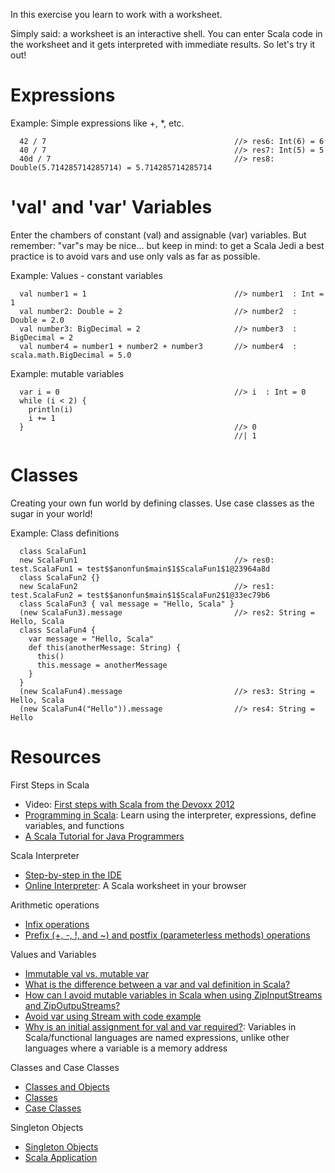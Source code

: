 In this exercise you learn to work with a worksheet.

Simply said: a worksheet is an interactive shell. You can enter Scala code in the worksheet and it gets interpreted with immediate results. So let's try it out!

# Expressions
Example: Simple expressions like +, *, etc.
```
  42 / 7                                          //> res6: Int(6) = 6
  40 / 7                                          //> res7: Int(5) = 5
  40d / 7                                         //> res8: Double(5.714285714285714) = 5.714285714285714
```

# 'val' and 'var' Variables
Enter the chambers of constant (val) and assignable (var) variables. But remember: "var"s may be nice... but keep in mind: to get a Scala Jedi a best practice is to avoid vars and use only vals as far as possible.

Example: Values - constant variables
```
  val number1 = 1                                 //> number1  : Int = 1
  val number2: Double = 2                         //> number2  : Double = 2.0
  val number3: BigDecimal = 2                     //> number3  : BigDecimal = 2
  val number4 = number1 + number2 + number3       //> number4  : scala.math.BigDecimal = 5.0
```

Example: mutable variables
```
  var i = 0                                       //> i  : Int = 0
  while (i < 2) {
    println(i)
    i += 1
  }                                               //> 0
                                                  //| 1
```

# Classes
Creating your own fun world by defining classes. Use case classes as the sugar in your world!

Example: Class definitions
```
  class ScalaFun1
  new ScalaFun1                                   //> res0: test.ScalaFun1 = test$$anonfun$main$1$ScalaFun1$1@23964a8d
  class ScalaFun2 {}
  new ScalaFun2                                   //> res1: test.ScalaFun2 = test$$anonfun$main$1$ScalaFun2$1@33ec79b6
  class ScalaFun3 { val message = "Hello, Scala" }
  (new ScalaFun3).message                         //> res2: String = Hello, Scala
  class ScalaFun4 {
    var message = "Hello, Scala"
    def this(anotherMessage: String) {
      this()
      this.message = anotherMessage
    }
  }
  (new ScalaFun4).message                         //> res3: String = Hello, Scala
  (new ScalaFun4("Hello")).message                //> res4: String = Hello
```

# Resources

First Steps in Scala
- Video: [First steps with Scala from the Devoxx 2012](http://parleys.com/play/5148922b0364bc17fc56ca20/chapter0/about)
- [Programming in Scala](http://www.artima.com/pins1ed/first-steps-in-scala.html): Learn using the interpreter, expressions, define variables, and functions
- [A Scala Tutorial for Java Programmers](http://docs.scala-lang.org/tutorials/scala-for-java-programmers.html)

Scala Interpreter
- [Step-by-step in the IDE](http://scala-ide.org/docs/current-user-doc/features/scalainterpreter/index.html#starting-the-interpreter)
- [Online Interpreter](https://codebrew.io/): A Scala worksheet in your browser

Arithmetic operations
- [Infix operations](http://www.artima.com/pins1ed/basic-types-and-operations.html#5.4)
- [Prefix (+, -, !, and ~) and postfix (parameterless methods) operations](http://www.artima.com/pins1ed/basic-types-and-operations.html#5.3)

Values and Variables
- [Immutable val vs. mutable var](http://www.scala-lang.org/old/node/5367)
- [What is the difference between a var and val definition in Scala?](http://stackoverflow.com/questions/1791408/what-is-the-difference-between-a-var-and-val-definition-in-scala)
- [How can I avoid mutable variables in Scala when using ZipInputStreams and ZipOutpuStreams?](http://stackoverflow.com/questions/2849303/how-can-i-avoid-mutable-variables-in-scala-when-using-zipinputstreams-and-zipout)
- [Avoid var using Stream with code example](http://louisbotterill.blogspot.de/2009/09/scala-guis-simple-maze-generator-and.html)
- [Why is an initial assignment for val and var required?](http://stackoverflow.com/questions/6582605/scala-val-and-var-related-question-and-scala-requiring-me-to-assign-a-value-at-d#6582768): Variables in Scala/functional languages are named expressions, unlike other languages where a variable is a memory address

Classes and Case Classes
- [Classes and Objects](http://www.artima.com/pins1ed/classes-and-objects.html)
- [Classes](http://docs.scala-lang.org/tutorials/tour/classes.html)
- [Case Classes](http://docs.scala-lang.org/tutorials/tour/case-classes.html)

Singleton Objects
- [Singleton Objects](http://www.artima.com/pins1ed/classes-and-objects.html#4.3)
- [Scala Application](http://www.artima.com/pins1ed/classes-and-objects.html#4.4)
